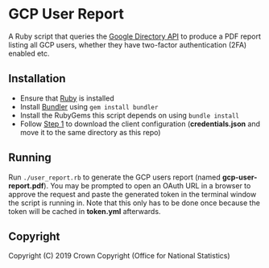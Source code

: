 # GCP User Report
A Ruby script that queries the [Google Directory API](https://developers.google.com/admin-sdk/directory/) to produce a PDF report listing all GCP users, whether they have two-factor authentication (2FA) enabled etc.

## Installation
* Ensure that [Ruby](https://www.ruby-lang.org/en/downloads/) is installed
* Install [Bundler](https://bundler.io/) using `gem install bundler`
* Install the RubyGems this script depends on using `bundle install`
* Follow [Step 1](https://developers.google.com/admin-sdk/directory/v1/quickstart/ruby) to download the client configuration (**credentials.json** and move it to the same directory as this repo)

## Running
Run `./user_report.rb` to generate the GCP users report (named **gcp-user-report.pdf**). You may be prompted to open an OAuth URL in a browser to approve the request and paste the generated token in the terminal window the script is running in. Note that this only has to be done once because the token will be cached in **token.yml** afterwards.

## Copyright
Copyright (C) 2019 Crown Copyright (Office for National Statistics)